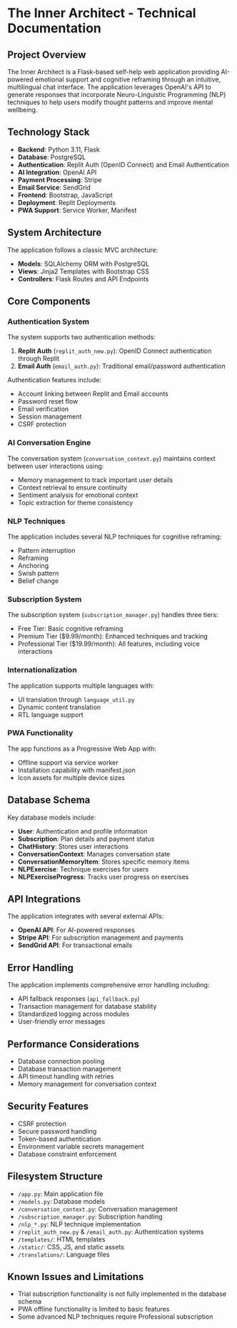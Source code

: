 # The Inner Architect - Technical Documentation

## Project Overview

The Inner Architect is a Flask-based self-help web application providing AI-powered emotional support and cognitive reframing through an intuitive, multilingual chat interface. The application leverages OpenAI's API to generate responses that incorporate Neuro-Linguistic Programming (NLP) techniques to help users modify thought patterns and improve mental wellbeing.

## Technology Stack

- **Backend**: Python 3.11, Flask
- **Database**: PostgreSQL
- **Authentication**: Replit Auth (OpenID Connect) and Email Authentication
- **AI Integration**: OpenAI API
- **Payment Processing**: Stripe
- **Email Service**: SendGrid
- **Frontend**: Bootstrap, JavaScript
- **Deployment**: Replit Deployments
- **PWA Support**: Service Worker, Manifest

## System Architecture

The application follows a classic MVC architecture:

- **Models**: SQLAlchemy ORM with PostgreSQL
- **Views**: Jinja2 Templates with Bootstrap CSS
- **Controllers**: Flask Routes and API Endpoints

## Core Components

### Authentication System

The system supports two authentication methods:

1. **Replit Auth** (`replit_auth_new.py`): OpenID Connect authentication through Replit
2. **Email Auth** (`email_auth.py`): Traditional email/password authentication

Authentication features include:
- Account linking between Replit and Email accounts
- Password reset flow
- Email verification
- Session management
- CSRF protection

### AI Conversation Engine

The conversation system (`conversation_context.py`) maintains context between user interactions using:
- Memory management to track important user details
- Context retrieval to ensure continuity
- Sentiment analysis for emotional context
- Topic extraction for theme consistency

### NLP Techniques

The application includes several NLP techniques for cognitive reframing:
- Pattern interruption
- Reframing
- Anchoring
- Swish pattern
- Belief change

### Subscription System

The subscription system (`subscription_manager.py`) handles three tiers:
- Free Tier: Basic cognitive reframing
- Premium Tier ($9.99/month): Enhanced techniques and tracking
- Professional Tier ($19.99/month): All features, including voice interactions

### Internationalization

The application supports multiple languages with:
- UI translation through `language_util.py`
- Dynamic content translation
- RTL language support

### PWA Functionality

The app functions as a Progressive Web App with:
- Offline support via service worker
- Installation capability with manifest.json
- Icon assets for multiple device sizes

## Database Schema

Key database models include:

- **User**: Authentication and profile information
- **Subscription**: Plan details and payment status
- **ChatHistory**: Stores user interactions
- **ConversationContext**: Manages conversation state
- **ConversationMemoryItem**: Stores specific memory items
- **NLPExercise**: Technique exercises for users
- **NLPExerciseProgress**: Tracks user progress on exercises

## API Integrations

The application integrates with several external APIs:

- **OpenAI API**: For AI-powered responses
- **Stripe API**: For subscription management and payments
- **SendGrid API**: For transactional emails

## Error Handling

The application implements comprehensive error handling including:
- API fallback responses (`api_fallback.py`)
- Transaction management for database stability
- Standardized logging across modules
- User-friendly error messages

## Performance Considerations

- Database connection pooling
- Database transaction management
- API timeout handling with retries
- Memory management for conversation context

## Security Features

- CSRF protection
- Secure password handling
- Token-based authentication
- Environment variable secrets management
- Database constraint enforcement

## Filesystem Structure

- `/app.py`: Main application file
- `/models.py`: Database models
- `/conversation_context.py`: Conversation management
- `/subscription_manager.py`: Subscription handling
- `/nlp_*.py`: NLP technique implementation
- `/replit_auth_new.py` & `/email_auth.py`: Authentication systems
- `/templates/`: HTML templates
- `/static/`: CSS, JS, and static assets
- `/translations/`: Language files

## Known Issues and Limitations

- Trial subscription functionality is not fully implemented in the database schema
- PWA offline functionality is limited to basic features
- Some advanced NLP techniques require Professional subscription